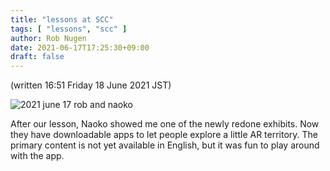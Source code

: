 ```yaml
---
title: "lessons at SCC"
tags: [ "lessons", "scc" ]
author: Rob Nugen
date: 2021-06-17T17:25:30+09:00
draft: false
---
```


(written 16:51 Friday 18 June 2021 JST)

<img
src="//b.robnugen.com/journal/2021/2021_june_17_rob_naoko.jpg"
alt="2021 june 17 rob and naoko"
class="title" />

After our lesson, Naoko showed me one of the newly redone exhibits.
Now they have downloadable apps to let people explore a little AR
territory.  The primary content is not yet available in English, but
it was fun to play around with the app.